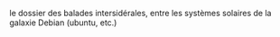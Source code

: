 le dossier des balades intersidérales, entre les systèmes solaires de la galaxie Debian (ubuntu, etc.)
